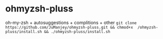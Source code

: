 # ohmyzsh-pluss
oh-my-zsh + autosuggestions + complitions + other
`git clone https://github.com/JuManjey/ohmyzsh-pluss.git && chmod+x  /ohmyzsh-pluss/install.sh && ./ohmyzsh-pluss/install.sh`
